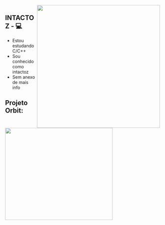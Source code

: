<img align="right" width="400" height="400" src="A ambição é o câncer que nunca satisfaz">


## INTACTOZ - :computer: 

- Estou estudando C/C++
- Sou conhecido como intactoz
- Sem anexo de mais info



## Projeto Orbit:
[<img align="center" width="350" height="300" src="https://github.com/INTACTOZ/INTACTOZin/blob/main/infiorbit.png">](https://discord.gg/WN5Vwr9kVp)
